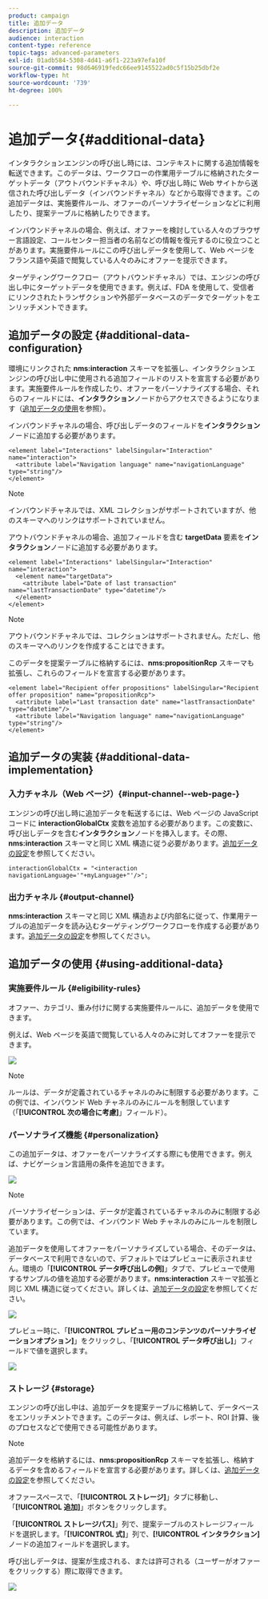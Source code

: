 ```yaml
---
product: campaign
title: 追加データ
description: 追加データ
audience: interaction
content-type: reference
topic-tags: advanced-parameters
exl-id: 01adb584-5308-4d41-a6f1-223a97efa10f
source-git-commit: 98d646919fedc66ee9145522ad0c5f15b25dbf2e
workflow-type: ht
source-wordcount: '739'
ht-degree: 100%

---
```


# 追加データ{#additional-data}

インタラクションエンジンの呼び出し時には、コンテキストに関する追加情報を転送できます。このデータは、ワークフローの作業用テーブルに格納されたターゲットデータ（アウトバウンドチャネル）や、呼び出し時に Web サイトから送信された呼び出しデータ（インバウンドチャネル）などから取得できます。この追加データは、実施要件ルール、オファーのパーソナライゼーションなどに利用したり、提案テーブルに格納したりできます。

インバウンドチャネルの場合、例えば、オファーを検討している人々のブラウザー言語設定、コールセンター担当者の名前などの情報を復元するのに役立つことがあります。実施要件ルールにこの呼び出しデータを使用して、Web ページをフランス語や英語で閲覧している人々のみにオファーを提示できます。

ターゲティングワークフロー（アウトバウンドチャネル）では、エンジンの呼び出し中にターゲットデータを使用できます。例えば、FDA を使用して、受信者にリンクされたトランザクションや外部データベースのデータでターゲットをエンリッチメントできます。

## 追加データの設定 {#additional-data-configuration}

環境にリンクされた **nms:interaction** スキーマを拡張し、インタラクションエンジンの呼び出し中に使用される追加フィールドのリストを宣言する必要があります。実施要件ルールを作成したり、オファーをパーソナライズする場合、それらのフィールドには、**インタラクション**&#x200B;ノードからアクセスできるようになります（[追加データの使用](#using-additional-data)を参照）。

インバウンドチャネルの場合、呼び出しデータのフィールドを&#x200B;**インタラクション**&#x200B;ノードに追加する必要があります。

```
<element label="Interactions" labelSingular="Interaction" name="interaction">
  <attribute label="Navigation language" name="navigationLanguage" type="string"/>
</element>
```

>[!NOTE]
>
>インバウンドチャネルでは、XML コレクションがサポートされていますが、他のスキーマへのリンクはサポートされていません。

アウトバウンドチャネルの場合、追加フィールドを含む **targetData** 要素を&#x200B;**インタラクション**&#x200B;ノードに追加する必要があります。

```
<element label="Interactions" labelSingular="Interaction" name="interaction">
  <element name="targetData">
    <attribute label="Date of last transaction" name="lastTransactionDate" type="datetime"/>
  </element>
</element>
```

>[!NOTE]
>
>アウトバウンドチャネルでは、コレクションはサポートされません。ただし、他のスキーマへのリンクを作成することはできます。

このデータを提案テーブルに格納するには、**nms:propositionRcp** スキーマも拡張し、これらのフィールドを宣言する必要があります。

```
<element label="Recipient offer propositions" labelSingular="Recipient offer proposition" name="propositionRcp">
  <attribute label="Last transaction date" name="lastTransactionDate" type="datetime"/>
  <attribute label="Navigation language" name="navigationLanguage" type="string"/>
</element>
```

## 追加データの実装 {#additional-data-implementation}

### 入力チャネル（Web ページ）{#input-channel--web-page-}

エンジンの呼び出し時に追加データを転送するには、Web ページの JavaScript コードに **interactionGlobalCtx** 変数を追加する必要があります。この変数に、呼び出しデータを含む&#x200B;**インタラクション**&#x200B;ノードを挿入します。その際、**nms:interaction** スキーマと同じ XML 構造に従う必要があります。[追加データの設定](#additional-data-configuration)を参照してください。

```
interactionGlobalCtx = "<interaction navigationLanguage='"+myLanguage+"'/>";
```

### 出力チャネル {#output-channel}

**nms:interaction** スキーマと同じ XML 構造および内部名に従って、作業用テーブルの追加データを読み込むターゲティングワークフローを作成する必要があります。[追加データの設定](#additional-data-configuration)を参照してください。

## 追加データの使用 {#using-additional-data}

### 実施要件ルール {#eligibility-rules}

オファー、カテゴリ、重み付けに関する実施要件ルールに、追加データを使用できます。

例えば、Web ページを英語で閲覧している人々のみに対してオファーを提示できます。

![](assets/ita_calldata_query.png)

>[!NOTE]
>
>ルールは、データが定義されているチャネルのみに制限する必要があります。この例では、インバウンド Web チャネルのみにルールを制限しています（「**[!UICONTROL 次の場合に考慮]**」フィールド）。

### パーソナライズ機能 {#personalization}

この追加データは、オファーをパーソナライズする際にも使用できます。例えば、ナビゲーション言語用の条件を追加できます。

![](assets/ita_calldata_perso.png)

>[!NOTE]
>
>パーソナライゼーションは、データが定義されているチャネルのみに制限する必要があります。この例では、インバウンド Web チャネルのみにルールを制限しています。

追加データを使用してオファーをパーソナライズしている場合、そのデータは、データベースで利用できないので、デフォルトではプレビューに表示されません。環境の「**[!UICONTROL データ呼び出しの例]**」タブで、プレビューで使用するサンプルの値を追加する必要があります。**nms:interaction** スキーマ拡張と同じ XML 構造に従ってください。詳しくは、[追加データの設定](#additional-data-configuration)を参照してください。

![](assets/ita_calldata_preview.png)

プレビュー時に、「**[!UICONTROL プレビュー用のコンテンツのパーソナライゼーションオプション]**」をクリックし、「**[!UICONTROL データ呼び出し]**」フィールドで値を選択します。

![](assets/ita_calldata_preview2.png)

### ストレージ {#storage}

エンジンの呼び出し中は、追加データを提案テーブルに格納して、データベースをエンリッチメントできます。このデータは、例えば、レポート、ROI 計算、後のプロセスなどで使用できる可能性があります。

>[!NOTE]
>
>追加データを格納するには、**nms:propositionRcp** スキーマを拡張し、格納するデータを含めるフィールドを宣言する必要があります。詳しくは、[追加データの設定](#additional-data-configuration)を参照してください。

オファースペースで、「**[!UICONTROL ストレージ]**」タブに移動し、「**[!UICONTROL 追加]**」ボタンをクリックします。

「**[!UICONTROL ストレージパス]**」列で、提案テーブルのストレージフィールドを選択します。「**[!UICONTROL 式]**」列で、**[!UICONTROL インタラクション]**&#x200B;ノードの追加フィールドを選択します。

呼び出しデータは、提案が生成される、または許可される（ユーザーがオファーをクリックする）際に取得できます。

![](assets/ita_calldata_storage.png)
